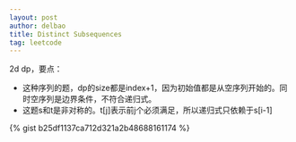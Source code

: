 ```yaml
---
layout: post
author: delbao
title: Distinct Subsequences
tag: leetcode
---
```


2d dp，要点：
 
- 这种序列的题，dp的size都是index+1，因为初始值都是从空序列开始的。同时空序列是边界条件，不符合递归式。
- 这题s和t是非对称的。t[j]表示前j个必须满足，所以递归式只依赖于s[i-1]
 
 {% gist b25df1137ca712d321a2b48688161174 %}
